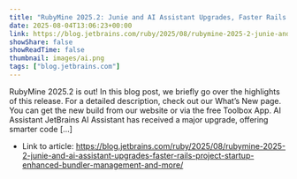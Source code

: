 ```yaml
---
title: "RubyMine 2025.2: Junie and AI Assistant Upgrades, Faster Rails Project Startup, Enhanced Bundler Management, and More"
date: 2025-08-04T13:06:23+00:00
link: https://blog.jetbrains.com/ruby/2025/08/rubymine-2025-2-junie-and-ai-assistant-upgrades-faster-rails-project-startup-enhanced-bundler-management-and-more/
showShare: false
showReadTime: false
thumbnail: images/ai.png
tags: ["blog.jetbrains.com"]
---
```

RubyMine 2025.2 is out! In this blog post, we briefly go over the highlights of this release. For a detailed description, check out our What’s New page.  You can get the new build from our website or via the free Toolbox App. AI Assistant JetBrains AI Assistant has received a major upgrade, offering smarter code […]

- Link to article: https://blog.jetbrains.com/ruby/2025/08/rubymine-2025-2-junie-and-ai-assistant-upgrades-faster-rails-project-startup-enhanced-bundler-management-and-more/